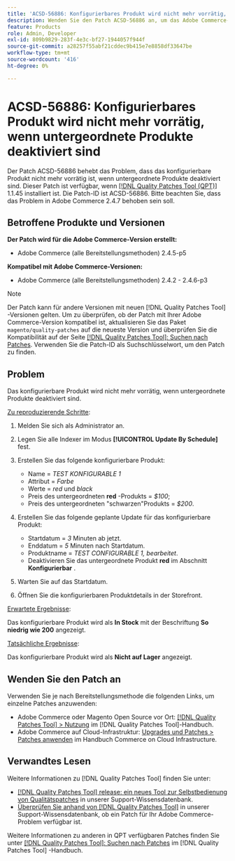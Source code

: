 ```yaml
---
title: 'ACSD-56886: Konfigurierbares Produkt wird nicht mehr vorrätig, wenn untergeordnete Produkte deaktiviert sind'
description: Wenden Sie den Patch ACSD-56886 an, um das Adobe Commerce-Problem zu beheben, bei dem das konfigurierbare Produkt nicht mehr vorrätig ist, wenn Produkte deaktiviert sind.
feature: Products
role: Admin, Developer
exl-id: 809b9829-283f-4e3c-bf27-1944057f944f
source-git-commit: a28257f55abf21cddec9b415e7e8858df33647be
workflow-type: tm+mt
source-wordcount: '416'
ht-degree: 0%

---
```


# ACSD-56886: Konfigurierbares Produkt wird nicht mehr vorrätig, wenn untergeordnete Produkte deaktiviert sind

Der Patch ACSD-56886 behebt das Problem, dass das konfigurierbare Produkt nicht mehr vorrätig ist, wenn untergeordnete Produkte deaktiviert sind. Dieser Patch ist verfügbar, wenn [[!DNL Quality Patches Tool (QPT)]](/help/announcements/adobe-commerce-announcements/magento-quality-patches-released-new-tool-to-self-serve-quality-patches.md) 1.1.45 installiert ist. Die Patch-ID ist ACSD-56886. Bitte beachten Sie, dass das Problem in Adobe Commerce 2.4.7 behoben sein soll.

## Betroffene Produkte und Versionen

**Der Patch wird für die Adobe Commerce-Version erstellt:**

* Adobe Commerce (alle Bereitstellungsmethoden) 2.4.5-p5

**Kompatibel mit Adobe Commerce-Versionen:**

* Adobe Commerce (alle Bereitstellungsmethoden) 2.4.2 - 2.4.6-p3

>[!NOTE]
>
>Der Patch kann für andere Versionen mit neuen [!DNL Quality Patches Tool] -Versionen gelten. Um zu überprüfen, ob der Patch mit Ihrer Adobe Commerce-Version kompatibel ist, aktualisieren Sie das Paket `magento/quality-patches` auf die neueste Version und überprüfen Sie die Kompatibilität auf der Seite [[!DNL Quality Patches Tool]: Suchen nach Patches](https://experienceleague.adobe.com/tools/commerce-quality-patches/index.html). Verwenden Sie die Patch-ID als Suchschlüsselwort, um den Patch zu finden.

## Problem

Das konfigurierbare Produkt wird nicht mehr vorrätig, wenn untergeordnete Produkte deaktiviert sind.

<u>Zu reproduzierende Schritte</u>:

1. Melden Sie sich als Administrator an.
1. Legen Sie alle Indexer im Modus **[!UICONTROL Update By Schedule]** fest.
1. Erstellen Sie das folgende konfigurierbare Produkt:

   * Name = *TEST KONFIGURABLE 1*
   * Attribut = *Farbe*
   * Werte = *red* und *black*
   * Preis des untergeordneten **red** -Produkts = *$100*;
   * Preis des untergeordneten &quot;schwarzen&quot;Produkts = *$200*.

1. Erstellen Sie das folgende geplante Update für das konfigurierbare Produkt:

   * Startdatum = *3* Minuten ab jetzt.
   * Enddatum = *5* Minuten nach Startdatum.
   * Produktname = *TEST CONFIGURABLE 1, bearbeitet*.
   * Deaktivieren Sie das untergeordnete Produkt **red** im Abschnitt **Konfigurierbar** .

1. Warten Sie auf das Startdatum.
1. Öffnen Sie die konfigurierbaren Produktdetails in der Storefront.

<u>Erwartete Ergebnisse</u>:

Das konfigurierbare Produkt wird als **In Stock** mit der Beschriftung **So niedrig wie 200** angezeigt.

<u>Tatsächliche Ergebnisse</u>:

Das konfigurierbare Produkt wird als **Nicht auf Lager** angezeigt.

## Wenden Sie den Patch an

Verwenden Sie je nach Bereitstellungsmethode die folgenden Links, um einzelne Patches anzuwenden:

* Adobe Commerce oder Magento Open Source vor Ort: [[!DNL Quality Patches Tool] > Nutzung](https://experienceleague.adobe.com/docs/commerce-operations/tools/quality-patches-tool/usage.html) im [!DNL Quality Patches Tool]-Handbuch.
* Adobe Commerce auf Cloud-Infrastruktur: [Upgrades und Patches > Patches anwenden](https://experienceleague.adobe.com/docs/commerce-cloud-service/user-guide/develop/upgrade/apply-patches.html) im Handbuch Commerce on Cloud Infrastructure.

## Verwandtes Lesen

Weitere Informationen zu [!DNL Quality Patches Tool] finden Sie unter:

* [[!DNL Quality Patches Tool] release: ein neues Tool zur Selbstbedienung von Qualitätspatches](/help/announcements/adobe-commerce-announcements/magento-quality-patches-released-new-tool-to-self-serve-quality-patches.md) in unserer Support-Wissensdatenbank.
* [Überprüfen Sie anhand von  [!DNL Quality Patches Tool]](/help/support-tools/patches-available-in-qpt-tool/check-patch-for-magento-issue-with-magento-quality-patches.md) in unserer Support-Wissensdatenbank, ob ein Patch für Ihr Adobe Commerce-Problem verfügbar ist.

Weitere Informationen zu anderen in QPT verfügbaren Patches finden Sie unter [[!DNL Quality Patches Tool]: Suchen nach Patches](https://experienceleague.adobe.com/tools/commerce-quality-patches/index.html) im [!DNL Quality Patches Tool] -Handbuch.
